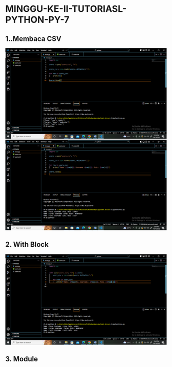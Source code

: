 # MINGGU-KE-II-TUTORIASL-PYTHON-PY-7

## 1..Membaca CSV

<img src="https://github.com/rosalarasati/MINGGU-KE-II-TUTORIASL-PYTHON-PY-7/blob/main/CSV.1.png">

<img src="https://github.com/rosalarasati/MINGGU-KE-II-TUTORIASL-PYTHON-PY-7/blob/main/CSV.2.png">


## 2. With Block

<img src="https://github.com/rosalarasati/MINGGU-KE-II-TUTORIASL-PYTHON-PY-7/blob/main/wb.png">


## 3. Module


